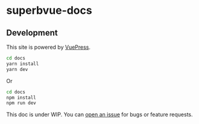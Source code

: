 # superbvue-docs

## Development

This site is powered by [VuePress](https://vuepress.vuejs.org/).

``` bash
cd docs 
yarn install
yarn dev
```
Or
``` bash
cd docs
npm install
npm run dev
```

This doc is under WIP. You can [open an issue](https://github.com/superbvue/superbvue-docs/issues/new) for bugs or feature requests.
